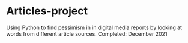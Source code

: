 # Articles-project
Using Python to find pessimism in in digital media reports by looking at words from different article sources. 
Completed: December 2021
